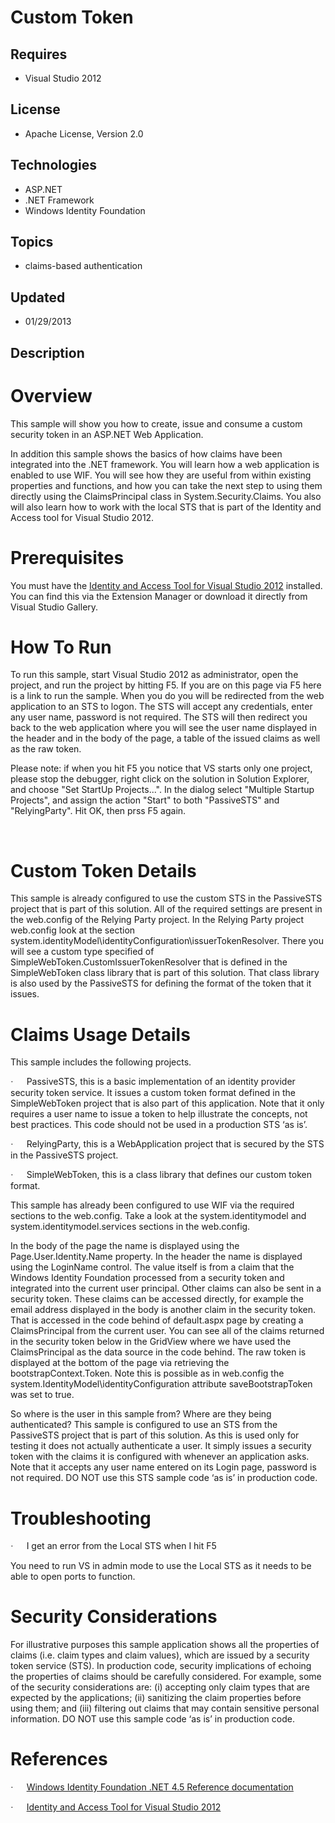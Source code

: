 # Custom Token
## Requires
- Visual Studio 2012
## License
- Apache License, Version 2.0
## Technologies
- ASP.NET
- .NET Framework
- Windows Identity Foundation
## Topics
- claims-based authentication
## Updated
- 01/29/2013
## Description

<h1>Overview</h1>
<p class="MsoNormal">This sample will show you how to create, issue and consume a custom security token in an ASP.NET Web Application.</p>
<p class="MsoNormal">In addition this sample shows the basics of how claims have been integrated into the .NET framework. You will learn how a web application is enabled to use WIF. You will see how they are useful from within existing properties and functions,
 and how you can take the next step to using them directly using the ClaimsPrincipal class in System.Security.Claims. You also will also learn how to work with the local STS that is part of the Identity and Access tool for Visual Studio 2012.</p>
<h1>Prerequisites</h1>
<p class="MsoNormal">You must have the <a href="http://go.microsoft.com/fwlink/?LinkID=245849">
Identity and Access Tool for Visual Studio 2012</a><a name="_GoBack"></a> installed. You can find this via the Extension Manager or download it directly from Visual Studio Gallery.</p>
<h1>How To Run</h1>
<p class="MsoNormal">To run this sample, start Visual Studio 2012 as administrator, open the project, and run the project by hitting F5. If you are on this page via F5 here is a link to run the sample. When you do you will be redirected from the web application
 to an STS to logon. The STS will accept any credentials, enter any user name, password is not required. The STS will then redirect you back to the web application where you will see the user name displayed in the header and in the body of the page, a table
 of the issued claims as well as the raw token.</p>
<p class="MsoNormal">Please note: if when you hit F5 you notice that VS starts only one project, please stop the debugger, right click on the solution in Solution Explorer, and choose &quot;Set StartUp Projects...&quot;. In the dialog select &quot;Multiple Startup Projects&quot;,
 and assign the action &quot;Start&quot; to both &quot;PassiveSTS&quot; and &quot;RelyingParty&quot;. Hit OK, then prss F5 again.</p>
<p class="MsoNormal">&nbsp;</p>
<h1>Custom Token Details</h1>
<p class="MsoNormal">This sample is already configured to use the custom STS in the PassiveSTS project that is part of this solution. All of the required settings are present in the web.config of the Relying Party project. In the Relying Party project web.config
 look at the section system.identityModel\identityConfiguration\issuerTokenResolver. There you will see a custom type specified of SimpleWebToken.CustomIssuerTokenResolver that is defined in the SimpleWebToken class library that is part of this solution. That
 class library is also used by the PassiveSTS for defining the format of the token that it issues.</p>
<h1>Claims Usage Details</h1>
<p class="MsoNormal">This sample includes the following projects.</p>
<p class="MsoListParagraphCxSpFirst"><span style="font-family:Symbol"><span>&middot;<span style="font:7.0pt &quot;Times New Roman&quot;">&nbsp;&nbsp;&nbsp;&nbsp;&nbsp;&nbsp;&nbsp;&nbsp;
</span></span></span>PassiveSTS, this is a basic implementation of an identity provider security token service. It issues a custom token format defined in the SimpleWebToken project that is also part of this application. Note that it only requires a user name
 to issue a token to help illustrate the concepts, not best practices. This code should not be used in a production STS &lsquo;as is&rsquo;.</p>
<p class="MsoListParagraphCxSpMiddle"><span style="font-family:Symbol"><span>&middot;<span style="font:7.0pt &quot;Times New Roman&quot;">&nbsp;&nbsp;&nbsp;&nbsp;&nbsp;&nbsp;&nbsp;&nbsp;
</span></span></span>RelyingParty, this is a WebApplication project that is secured by the STS in the PassiveSTS project.</p>
<p class="MsoListParagraphCxSpLast"><span style="font-family:Symbol"><span>&middot;<span style="font:7.0pt &quot;Times New Roman&quot;">&nbsp;&nbsp;&nbsp;&nbsp;&nbsp;&nbsp;&nbsp;&nbsp;
</span></span></span>SimpleWebToken, this is a class library that defines our custom token format.</p>
<p class="MsoNormal">This sample has already been configured to use WIF via the required sections to the web.config. Take a look at the system.identitymodel and system.identitymodel.services sections in the web.config.</p>
<p class="MsoNormal">In the body of the page the name is displayed using the Page.User.Identity.Name property. In the header the name is displayed using the LoginName control. The value itself is from a claim that the Windows Identity Foundation processed
 from a security token and integrated into the current user principal. Other claims can also be sent in a security token. These claims can be accessed directly, for example the email address displayed in the body is another claim in the security token. That
 is accessed in the code behind of default.aspx page by creating a ClaimsPrincipal from the current user. You can see all of the claims returned in the security token below in the GridView where we have used the ClaimsPrincipal as the data source in the code
 behind. The raw token is displayed at the bottom of the page via retrieving the bootstrapContext.Token. Note this is possible as in web.config the system.IdentityModel\identityConfiguration attribute saveBootstrapToken was set to true.</p>
<p class="MsoNormal">So where is the user in this sample from? Where are they being authenticated? This sample is configured to use an STS from the PassiveSTS project that is part of this solution. As this is used only for testing it does not actually authenticate
 a user. It simply issues a security token with the claims it is configured with whenever an application asks. Note that it accepts any user name entered on its Login page, password is not required. DO NOT use this STS sample code &lsquo;as is&rsquo; in production
 code.</p>
<h1>Troubleshooting</h1>
<p class="MsoListParagraphCxSpFirst"><span style="font-family:Symbol"><span>&middot;<span style="font:7.0pt &quot;Times New Roman&quot;">&nbsp;&nbsp;&nbsp;&nbsp;&nbsp;&nbsp;&nbsp;&nbsp;
</span></span></span>I get an error from the Local STS when I hit F5</p>
<p class="MsoListParagraphCxSpLast">You need to run VS in admin mode to use the Local STS as it needs to be able to open ports to function.</p>
<h1>Security Considerations</h1>
<p class="MsoNormal">For illustrative purposes this sample application shows all the properties of claims (i.e. claim types and claim values), which are issued by a security token service (STS). In production code, security implications of echoing the properties
 of claims should be carefully considered. For example, some of the security considerations are: (i) accepting only claim types that are expected by the applications; (ii) sanitizing the claim properties before using them; and (iii) filtering out claims that
 may contain sensitive personal information. DO NOT use this sample code &lsquo;as is&rsquo; in production code.</p>
<h1>References</h1>
<p class="MsoListParagraphCxSpFirst"><span style="font-family:Symbol"><span>&middot;<span style="font:7.0pt &quot;Times New Roman&quot;">&nbsp;&nbsp;&nbsp;&nbsp;&nbsp;&nbsp;&nbsp;&nbsp;
</span></span></span><a href="http://go.microsoft.com/fwlink/?LinkID=245850">Windows Identity Foundation .NET 4.5 Reference documentation</a></p>
<p class="MsoListParagraphCxSpLast"><span style="font-family:Symbol"><span>&middot;<span style="font:7.0pt &quot;Times New Roman&quot;">&nbsp;&nbsp;&nbsp;&nbsp;&nbsp;&nbsp;&nbsp;&nbsp;
</span></span></span><a href="http://go.microsoft.com/fwlink/?LinkID=245849">Identity and Access Tool for Visual Studio 2012</a></p>
<p class="MsoNormal">&nbsp;</p>
